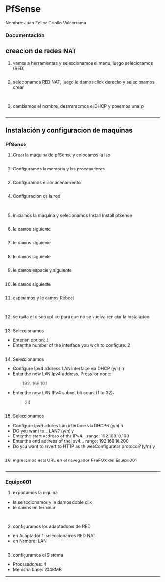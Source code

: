 # PfSense
Nombre: Juan Felipe Criollo Valderrama
### Documentación

## creacion de redes NAT

1. vamos a herramientas y seleccionamos el menu, luego selecionamos (RED)
<img src="Paso_r1.png" alt="">

2. selecionamos RED NAT, luego le damos click derecho y selecionamos crear
<img src="Paso_r2.png" alt="">

<img src="Paso_r3.png" alt="">

3. cambiamos el nombre, desmaracmos el DHCP y ponemos una ip
<img src="redes2.png" alt="">

---
   
## Instalación y configuracion de maquinas 
###  PfSense

1. Crear la maquina de pfSense y colocamos la iso
<img src="maquina1.png" alt="">

2. Configuramos la memoria  y los procesadores
<img src="maquina2.png" alt="">

3. Configuramos el almacenamiento
<img src="maquina3.png" alt="">

4. Configuracion de la red
<img src="redes1.png" alt="">
<img src="redes3.png" alt="">

5. iniciamos la maquina y  selecionamos Install Install pfSense
<img src="Paso1.png" alt="">

6. le damos siguiente
<img src="Paso2.png" alt="">

7. le damos siguiente
<img src="Paso3.png" alt="">

8. le damos siguiente
<img src="Paso4.png" alt="">

9. le damos espacio y siguiente
<img src="Paso5.png" alt="">

10. le damos siguiente
<img src="Paso6.png" alt="">

11. esperamos y le damos Reboot
<img src="Paso7.png" alt="">
<img src="Paso8.png" alt="">

12. se quita el disco optico para que no se vuelva reniciar la instalacion
<img src="Paso9.png" alt="">

13. Seleccionamos 
* Enter an option: 2
* Enter the number of the interface you wich to configure: 2
<img src="Paso10.png" alt="">

14. Seleccionamos
* Configure Ipv4 address LAN interface via DHCP (y/n) n
* Enter the new LAN Ipv4 address. Press <ENTER> for none:
  > 192. 168.10.1
* Enter the new LAN IPv4 subnet bit count (1 to 32):
  > 24
<img src="Paso11.png" alt="">

15. Seleccionamos
* Configure Ipv6 addres Lan interface via DHCP6 (y/n) n
* DO you  want to... LAN? (y/n) y
* Enter the start address of the IPv4... range: 192.168.10.100
* Enter the end address of the Ipv4... range: 192.168.10.200
* Do you want to revert to HTTP as th webConfigurator protocol? (y/n) y
<img src="Paso12.png" alt="">

16. ingresamos esta URL en el navegador FireFOX del Equipo001
<img src="Paso13.png" alt="">

---

### Equipo001

1. exportamos la mquina
* la seleccionamos y le damos doble clik
* le damos en terminar
<img src="Eq.png" alt="">
<img src="Eq1.png" alt="">

2. configuramos los adaptadores de RED
* en Adaptador 1: seleccionamos RED NAT 
* en Nombre: LAN
<img src="Eq2.png" alt="">

3. configuramos el SIstema
* Procesadores: 4
* Memoria base: 2048MB

---
